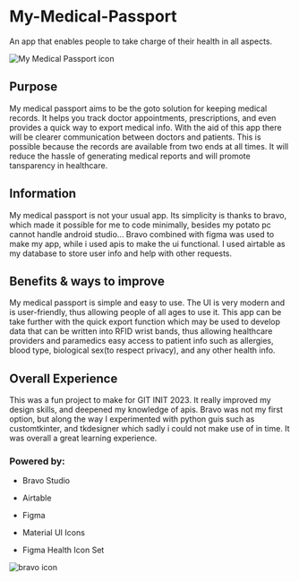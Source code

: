 # My-Medical-Passport
An app that enables people to take charge of their health in all aspects. 

![My Medical Passport icon](https://vectr.com/design/editor/bdd67ba7-0c23-43c3-9c9a-712df2dd7749)

## Purpose
My medical passport aims to be the goto solution for keeping medical records. It helps you track doctor appointments, prescriptions, and even provides a quick way to export medical info. With the aid of this app there will be clearer communication between doctors and patients. This is possible because the records are available from two ends at all times. It will reduce the hassle of generating medical reports and will promote tansparency in healthcare. 

## Information
My medical passport is not your usual app. Its simplicity is thanks to bravo, which made it possible for me to code minimally, besides my potato pc cannot handle android studio... Bravo combined with figma was used to make my app, while i used apis to make the ui functional. I used airtable as my database to store user info and help with other requests.

## Benefits & ways to improve
My medical passport is simple and easy to use. The UI is very modern and is user-friendly, thus allowing people of all ages to use it. This app can be take further with the quick export function which may be used to develop data that can be written into RFID wrist bands, thus allowing healthcare providers and paramedics easy access to patient info such as allergies, blood type, biological sex(to respect privacy), and any other health info.

## Overall Experience 
This was a fun project to make for GIT INIT 2023. It really improved my design skills, and deepened my knowledge of apis. Bravo was not my first option, but along the way I experimented with python guis such as customtkinter, and tkdesigner which sadly i could not make use of in time. It was overall a great learning experience.

### Powered by:
- Bravo Studio 
* Airtable
- Figma
+ Material UI Icons
- Figma Health Icon Set


![bravo icon](https://projects.bravostudio.app/images/logo-and-text.svg)
